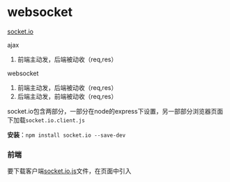 # websocket

[socket.io](https://github.com/Wscats/node-tutorial/issues/7)

ajax

1. 前端主动发，后端被动收（req,res）

websocket

1. 前端主动发，后端被动收（req,res）
2. 后端主动发，前端被动收（req,res）

socket.io包含两部分，一部分在node的express下设置，另一部部分浏览器页面下加载`socket.io.client.js`

**安装**：`npm install socket.io --save-dev`

### 前端

要下载客户端[socket.io.js](https://github.com/socketio/socket.io-client)文件，在页面中引入



